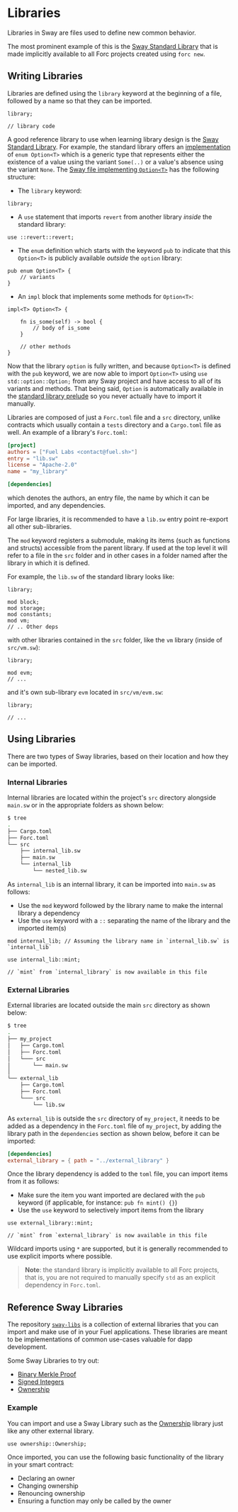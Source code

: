 # Libraries

<!-- This section should explain what a library is -->
<!-- library:example:start -->
Libraries in Sway are files used to define new common behavior.
<!-- library:example:end -->

The most prominent example of this is the [Sway Standard Library](../introduction/standard_library.md) that is made implicitly available to all Forc projects created using `forc new`.

## Writing Libraries

<!-- This section should explain how libraries are defined -->
<!-- def_lib:example:start -->
Libraries are defined using the `library` keyword at the beginning of a file, followed by a name so that they can be imported.
<!-- def_lib:example:end -->

```sway
library;

// library code
```

A good reference library to use when learning library design is the [Sway Standard Library](../introduction/standard_library.md). For example, the standard library offers an [implementation](https://github.com/FuelLabs/sway/blob/master/sway-lib-std/src/option.sw) of `enum Option<T>` which is a generic type that represents either the existence of a value using the variant `Some(..)` or a value's absence using the variant `None`. The [Sway file implementing `Option<T>`](https://github.com/FuelLabs/sway/blob/master/sway-lib-std/src/option.sw) has the following structure:

- The `library` keyword:

```sway
library;
```

- A `use` statement that imports `revert` from another library _inside_ the standard library:

```sway
use ::revert::revert;
```

- The `enum` definition which starts with the keyword `pub` to indicate that this `Option<T>` is publicly available _outside_ the `option` library:

```sway
pub enum Option<T> {
    // variants
}
```

- An `impl` block that implements some methods for `Option<T>`:

```sway
impl<T> Option<T> {

    fn is_some(self) -> bool {
        // body of is_some
    }

    // other methods
}
```

Now that the library `option` is fully written, and because `Option<T>` is defined with the `pub` keyword, we are now able to import `Option<T>` using `use std::option::Option;` from any Sway project and have access to all of its variants and methods. That being said, `Option` is automatically available in the [standard library prelude](../introduction/standard_library.md#standard-library-prelude) so you never actually have to import it manually.

Libraries are composed of just a `Forc.toml` file and a `src` directory, unlike contracts which usually contain a `tests` directory and a `Cargo.toml` file as well. An example of a library's `Forc.toml`:

```toml
[project]
authors = ["Fuel Labs <contact@fuel.sh>"]
entry = "lib.sw"
license = "Apache-2.0"
name = "my_library"

[dependencies]
```

which denotes the authors, an entry file, the name by which it can be imported, and any dependencies.

For large libraries, it is recommended to have a `lib.sw` entry point re-export all other sub-libraries.

<!-- This section should explain the `mod` keyword -->
<!-- mod:example:start -->
The `mod` keyword registers a submodule, making its items (such as functions and structs) accessible from the parent library.
If used at the top level it will refer to a file in the `src` folder and in other cases in a folder named after the library in which it is defined.
<!-- mod:example:end -->

For example, the `lib.sw` of the standard library looks like:

```sway
library;

mod block;
mod storage;
mod constants;
mod vm;
// .. Other deps
```

with other libraries contained in the `src` folder, like the `vm` library (inside of `src/vm.sw`):

```sway
library;

mod evm;
// ...
```

and it's own sub-library `evm` located in `src/vm/evm.sw`:

```sway
library;

// ...
```

## Using Libraries

There are two types of Sway libraries, based on their location and how they can be imported.

### Internal Libraries

Internal libraries are located within the project's `src` directory alongside
`main.sw` or in the appropriate folders as shown below:

```bash
$ tree
.
├── Cargo.toml
├── Forc.toml
└── src
    ├── internal_lib.sw
    ├── main.sw
    └── internal_lib
        └── nested_lib.sw
```

As `internal_lib` is an internal library, it can be imported into `main.sw` as follows:

- Use the `mod` keyword followed by the library name to make the internal library a dependency
- Use the `use` keyword with a `::` separating the name of the library and the imported item(s)

```sway
mod internal_lib; // Assuming the library name in `internal_lib.sw` is `internal_lib`

use internal_lib::mint;

// `mint` from `internal_library` is now available in this file
```

### External Libraries

External libraries are located outside the main `src` directory as shown below:

```bash
$ tree
.
├── my_project
│   ├── Cargo.toml
│   ├── Forc.toml
│   └─── src
│       └── main.sw
│
└── external_lib
    ├── Cargo.toml
    ├── Forc.toml
    └─── src
        └── lib.sw
```

As `external_lib` is outside the `src` directory of `my_project`, it needs to be added as a dependency in the `Forc.toml` file of `my_project`, by adding the library path in the `dependencies` section as shown below, before it can be imported:

```toml
[dependencies]
external_library = { path = "../external_library" }
```

Once the library dependency is added to the `toml` file, you can import items from it as follows:

- Make sure the item you want imported are declared with the `pub` keyword (if applicable, for instance: `pub fn mint() {}`)
- Use the `use` keyword to selectively import items from the library

```sway
use external_library::mint;

// `mint` from `external_library` is now available in this file
```

Wildcard imports using `*` are supported, but it is generally recommended to use explicit imports where possible.

> **Note**: the standard library is implicitly available to all Forc projects, that is, you are not required to manually specify `std` as an explicit dependency in `Forc.toml`.

## Reference Sway Libraries

The repository [`sway-libs`](https://github.com/FuelLabs/sway-libs/) is a collection of external libraries that you can import and make use of in your Fuel applications. These libraries are meant to be implementations of common use-cases valuable for dapp development.

Some Sway Libraries to try out:

- [Binary Merkle Proof](https://docs.fuel.network/docs/sway-libs/merkle/)
- [Signed Integers](https://github.com/FuelLabs/sway-libs/tree/master/libs/src/signed_integers)
- [Ownership](https://fuellabs.github.io/sway-libs/book/ownership/index.html)

### Example

You can import and use a Sway Library such as the [Ownership](https://fuellabs.github.io/sway-libs/book/ownership/index.html) library just like any other external library.

```sway
use ownership::Ownership;
```

Once imported, you can use the following basic functionality of the library in your smart contract:

- Declaring an owner
- Changing ownership
- Renouncing ownership
- Ensuring a function may only be called by the owner

